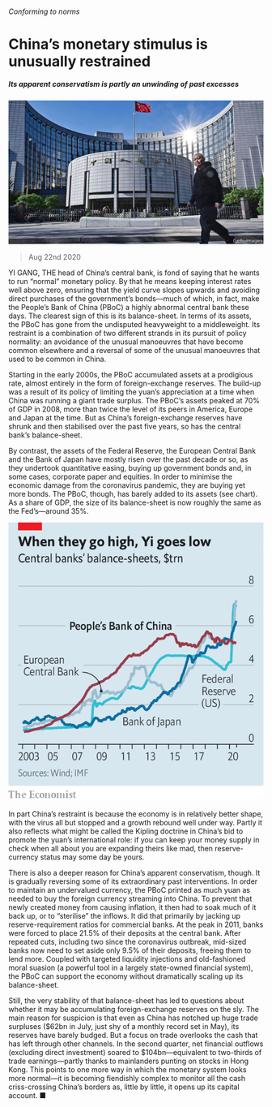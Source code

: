 ###### Conforming to norms

# China’s monetary stimulus is unusually restrained 

##### Its apparent conservatism is partly an unwinding of past excesses 

![image](images/20200822_FNP004_0.jpg) 

> Aug 22nd 2020 

YI GANG, THE head of China’s central bank, is fond of saying that he wants to run “normal” monetary policy. By that he means keeping interest rates well above zero, ensuring that the yield curve slopes upwards and avoiding direct purchases of the government’s bonds—much of which, in fact, make the People’s Bank of China (PBoC) a highly abnormal central bank these days. The clearest sign of this is its balance-sheet. In terms of its assets, the PBoC has gone from the undisputed heavyweight to a middleweight. Its restraint is a combination of two different strands in its pursuit of policy normality: an avoidance of the unusual manoeuvres that have become common elsewhere and a reversal of some of the unusual manoeuvres that used to be common in China.

Starting in the early 2000s, the PBoC accumulated assets at a prodigious rate, almost entirely in the form of foreign-exchange reserves. The build-up was a result of its policy of limiting the yuan’s appreciation at a time when China was running a giant trade surplus. The PBoC’s assets peaked at 70% of GDP in 2008, more than twice the level of its peers in America, Europe and Japan at the time. But as China’s foreign-exchange reserves have shrunk and then stabilised over the past five years, so has the central bank’s balance-sheet.


By contrast, the assets of the Federal Reserve, the European Central Bank and the Bank of Japan have mostly risen over the past decade or so, as they undertook quantitative easing, buying up government bonds and, in some cases, corporate paper and equities. In order to minimise the economic damage from the coronavirus pandemic, they are buying yet more bonds. The PBoC, though, has barely added to its assets (see chart). As a share of GDP, the size of its balance-sheet is now roughly the same as the Fed’s—around 35%.

![image](images/20200822_FNC274.png) 


In part China’s restraint is because the economy is in relatively better shape, with the virus all but stopped and a growth rebound well under way. Partly it also reflects what might be called the Kipling doctrine in China’s bid to promote the yuan’s international role: if you can keep your money supply in check when all about you are expanding theirs like mad, then reserve-currency status may some day be yours.

There is also a deeper reason for China’s apparent conservatism, though. It is gradually reversing some of its extraordinary past interventions. In order to maintain an undervalued currency, the PBoC printed as much yuan as needed to buy the foreign currency streaming into China. To prevent that newly created money from causing inflation, it then had to soak much of it back up, or to “sterilise” the inflows. It did that primarily by jacking up reserve-requirement ratios for commercial banks. At the peak in 2011, banks were forced to place 21.5% of their deposits at the central bank. After repeated cuts, including two since the coronavirus outbreak, mid-sized banks now need to set aside only 9.5% of their deposits, freeing them to lend more. Coupled with targeted liquidity injections and old-fashioned moral suasion (a powerful tool in a largely state-owned financial system), the PBoC can support the economy without dramatically scaling up its balance-sheet.

Still, the very stability of that balance-sheet has led to questions about whether it may be accumulating foreign-exchange reserves on the sly. The main reason for suspicion is that even as China has notched up huge trade surpluses ($62bn in July, just shy of a monthly record set in May), its reserves have barely budged. But a focus on trade overlooks the cash that has left through other channels. In the second quarter, net financial outflows (excluding direct investment) soared to $104bn—equivalent to two-thirds of trade earnings—partly thanks to mainlanders punting on stocks in Hong Kong. This points to one more way in which the monetary system looks more normal—it is becoming fiendishly complex to monitor all the cash criss-crossing China’s borders as, little by little, it opens up its capital account. ■

